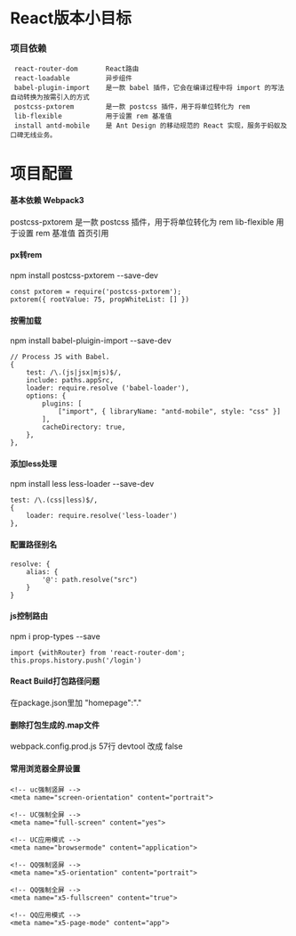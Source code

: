 # React版本小目标


### 项目依赖
```
 react-router-dom       React路由
 react-loadable         异步组件
 babel-plugin-import    是一款 babel 插件，它会在编译过程中将 import 的写法自动转换为按需引入的方式
 postcss-pxtorem        是一款 postcss 插件，用于将单位转化为 rem
 lib-flexible           用于设置 rem 基准值
 install antd-mobile    是 Ant Design 的移动规范的 React 实现，服务于蚂蚁及口碑无线业务。
```

# 项目配置
#### 基本依赖 Webpack3
postcss-pxtorem        是一款 postcss 插件，用于将单位转化为 rem
lib-flexible           用于设置 rem 基准值 首页引用

#### px转rem
npm install postcss-pxtorem --save-dev

```
const pxtorem = require('postcss-pxtorem');
pxtorem({ rootValue: 75, propWhiteList: [] })
```

#### 按需加载 
npm install babel-pluigin-import --save-dev
```
// Process JS with Babel.
{
    test: /\.(js|jsx|mjs)$/,
    include: paths.appSrc,
    loader: require.resolve ('babel-loader'),
    options: {
        plugins: [
            ["import", { libraryName: "antd-mobile", style: "css" }]
        ],
        cacheDirectory: true,
    },
},
  ```
#### 添加less处理
npm install less less-loader --save-dev
```
test: /\.(css|less)$/,
{
    loader: require.resolve('less-loader')
},
```

#### 配置路径别名
```
resolve: {
    alias: {
        '@': path.resolve("src")
    }
}
```
#### js控制路由
npm i prop-types --save
```
import {withRouter} from 'react-router-dom';
this.props.history.push('/login')

```

#### React Build打包路径问题
在package.json里加 "homepage":"." 

#### 删除打包生成的.map文件
webpack.config.prod.js 57行 devtool 改成 false

#### 常用浏览器全屏设置
```
<!-- uc强制竖屏 -->
<meta name="screen-orientation" content="portrait">

<!-- UC强制全屏 --> 
<meta name="full-screen" content="yes">

<!-- UC应用模式 --> 
<meta name="browsermode" content="application">

<!-- QQ强制竖屏 -->
<meta name="x5-orientation" content="portrait">

<!-- QQ强制全屏 -->
<meta name="x5-fullscreen" content="true">

<!-- QQ应用模式 -->
<meta name="x5-page-mode" content="app">
```

